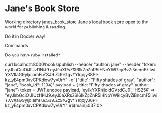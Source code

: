# Jane's Book Store
Working directory janes_book_store
Jane's local book store open to the world for publishing &amp; reading


Do it in Docker way!


Commands

Do you have ruby installed?

curl localhost:8000/books/publish --header "author: jane" --header "token: eyJhbGciOiJIUzI1NiJ9.eyJ0aXRsZSI6IkZpZnR5IHNoYWRlcyBvZiBncmF5IiwiYXV0aG9yIjoiamFuZSJ9.Zx9rGgvYYlqojy38PI-kz_yE4pm0uvCPKdIxw7yvUrY"  -d '{"title": "Fifty shades of gray", "author": "jane", "book_id": 1234}'
payload = { title: "Fifty shades of gray", author: "jane"}
token = JWT.encode payload, 'eyJkYXRhIjoidGVzdCJ9', 'HS256'
=> "eyJhbGciOiJIUzI1NiJ9.eyJ0aXRsZSI6IkZpZnR5IHNoYWRlcyBvZiBncmF5IiwiYXV0aG9yIjoiamFuZSJ9.Zx9rGgvYYlqojy38PI-kz_yE4pm0uvCPKdIxw7yvUrY"
irb(main):037:0>


